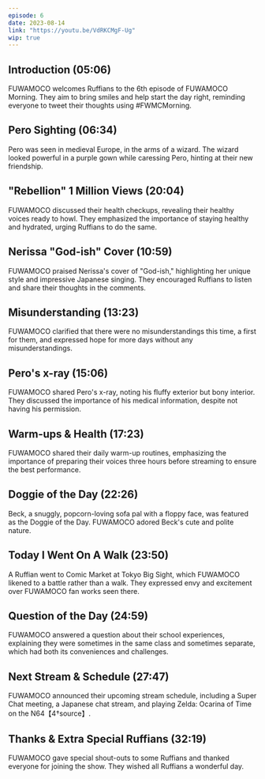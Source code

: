 ```yaml
---
episode: 6
date: 2023-08-14
link: "https://youtu.be/VdRKCMgF-Ug"
wip: true
---
```


## Introduction (05:06)

FUWAMOCO welcomes Ruffians to the 6th episode of FUWAMOCO Morning. They aim to bring smiles and help start the day right, reminding everyone to tweet their thoughts using #FWMCMorning.

## Pero Sighting (06:34)

Pero was seen in medieval Europe, in the arms of a wizard. The wizard looked powerful in a purple gown while caressing Pero, hinting at their new friendship.

## "Rebellion" 1 Million Views (20:04)

FUWAMOCO discussed their health checkups, revealing their healthy voices ready to howl. They emphasized the importance of staying healthy and hydrated, urging Ruffians to do the same.

## Nerissa "God-ish" Cover (10:59)

FUWAMOCO praised Nerissa's cover of "God-ish," highlighting her unique style and impressive Japanese singing. They encouraged Ruffians to listen and share their thoughts in the comments.

## Misunderstanding (13:23)

FUWAMOCO clarified that there were no misunderstandings this time, a first for them, and expressed hope for more days without any misunderstandings.

## Pero's x-ray (15:06)

FUWAMOCO shared Pero's x-ray, noting his fluffy exterior but bony interior. They discussed the importance of his medical information, despite not having his permission.

## Warm-ups & Health (17:23)

FUWAMOCO shared their daily warm-up routines, emphasizing the importance of preparing their voices three hours before streaming to ensure the best performance.

## Doggie of the Day (22:26)

Beck, a snuggly, popcorn-loving sofa pal with a floppy face, was featured as the Doggie of the Day. FUWAMOCO adored Beck's cute and polite nature.

## Today I Went On A Walk (23:50)

A Ruffian went to Comic Market at Tokyo Big Sight, which FUWAMOCO likened to a battle rather than a walk. They expressed envy and excitement over FUWAMOCO fan works seen there.

## Question of the Day (24:59)

FUWAMOCO answered a question about their school experiences, explaining they were sometimes in the same class and sometimes separate, which had both its conveniences and challenges.

## Next Stream & Schedule (27:47)

FUWAMOCO announced their upcoming stream schedule, including a Super Chat meeting, a Japanese chat stream, and playing Zelda: Ocarina of Time on the N64【4†source】.

## Thanks & Extra Special Ruffians (32:19)

FUWAMOCO gave special shout-outs to some Ruffians and thanked everyone for joining the show. They wished all Ruffians a wonderful day.
